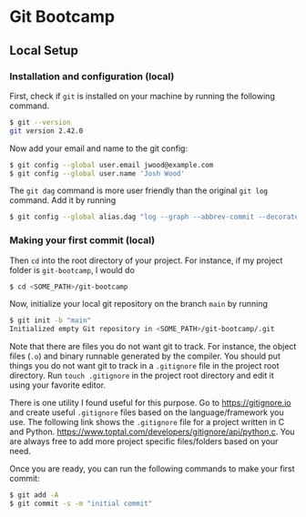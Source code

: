 # Git Bootcamp

## Local Setup

### Installation and configuration (local)

First, check if `git` is installed on your machine by running the following command.
```bash
$ git --version
git version 2.42.0
```

Now add your email and name to the git config:
```bash
$ git config --global user.email jwood@example.com
$ git config --global user.name 'Josh Wood'
```

The `git dag` command is more user friendly than the original `git log` command. Add it by running
```bash
$ git config --global alias.dag "log --graph --abbrev-commit --decorate --format=format:'%C(blue)%h%C(reset) - %C(cyan)%aD%C(reset) %C(green)(%ar)%C(reset)%C(yellow)%d%C(reset)%n'' %C(white)%s%C(reset) %C(white)- %an%C(reset)' --all"
```

### Making your first commit (local)

Then `cd` into the root directory of your project. For instance, if my project folder is `git-bootcamp`, I would do
```bash
$ cd <SOME_PATH>/git-bootcamp
```

Now, initialize your local git repository on the branch `main` by running
```bash
$ git init -b "main"
Initialized empty Git repository in <SOME_PATH>/git-bootcamp/.git
```

Note that there are files you do not want git to track. For instance, the object files (`.o`) and binary runnable generated by the compiler. You should put things you do not want git to track in a `.gitignore` file in the project root directory. Run `touch .gitignore` in the project root directory and edit it using your favorite editor.

There is one utility I found useful for this purpose. Go to https://gitignore.io and create useful `.gitignore` files based on the language/framework you use. The following link shows the `.gitignore` file for a project written in C and Python. 
https://www.toptal.com/developers/gitignore/api/python,c. You are always free to add more project specific files/folders based on your need.

Once you are ready, you can run the following commands to make your first commit:
```bash
$ git add -A
$ git commit -s -m "initial commit"
```




